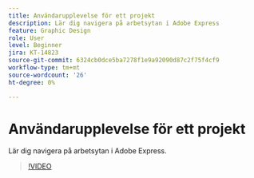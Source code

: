 ```yaml
---
title: Användarupplevelse för ett projekt
description: Lär dig navigera på arbetsytan i Adobe Express
feature: Graphic Design
role: User
level: Beginner
jira: KT-14823
source-git-commit: 6324cb0dce5ba7278f1e9a92090d87c2f75f4cf9
workflow-type: tm+mt
source-wordcount: '26'
ht-degree: 0%

---
```


# Användarupplevelse för ett projekt

Lär dig navigera på arbetsytan i Adobe Express.

>[!VIDEO](https://video.tv.adobe.com/v/3426932?quality=12&learn=on&hidetitle=true)
